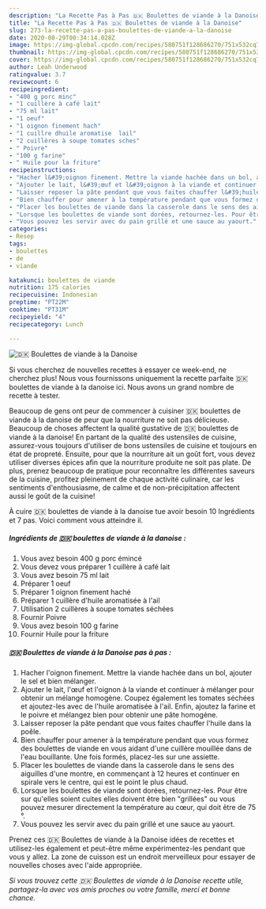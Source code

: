 ```yaml
---
description: "La Recette Pas à Pas 🇩🇰 Boulettes de viande à la Danoise"
title: "La Recette Pas à Pas 🇩🇰 Boulettes de viande à la Danoise"
slug: 273-la-recette-pas-a-pas-boulettes-de-viande-a-la-danoise
date: 2020-08-29T00:34:14.028Z
image: https://img-global.cpcdn.com/recipes/580751f128686270/751x532cq70/🇩🇰-boulettes-de-viande-a-la-danoise-photo-principale-de-la-recette.jpg
thumbnail: https://img-global.cpcdn.com/recipes/580751f128686270/751x532cq70/🇩🇰-boulettes-de-viande-a-la-danoise-photo-principale-de-la-recette.jpg
cover: https://img-global.cpcdn.com/recipes/580751f128686270/751x532cq70/🇩🇰-boulettes-de-viande-a-la-danoise-photo-principale-de-la-recette.jpg
author: Leah Underwood
ratingvalue: 3.7
reviewcount: 6
recipeingredient:
- "400 g porc minc"
- "1 cuillère à café lait"
- "75 ml lait"
- "1 oeuf"
- "1 oignon finement hach"
- "1 cuillre dhuile aromatise  lail"
- "2 cuillères à soupe tomates sches"
- " Poivre"
- "100 g farine"
- " Huile pour la friture"
recipeinstructions:
- "Hacher l&#39;oignon finement. Mettre la viande hachée dans un bol, ajouter le sel et bien mélanger."
- "Ajouter le lait, l&#39;œuf et l&#39;oignon à la viande et continuer à mélanger pour obtenir un mélange homogène. Coupez également les tomates séchées et ajoutez-les avec de l&#39;huile aromatisée à l&#39;ail. Enfin, ajoutez la farine et le poivre et mélangez bien pour obtenir une pâte homogène."
- "Laisser reposer la pâte pendant que vous faites chauffer l&#39;huile dans la poêle."
- "Bien chauffer pour amener à la température pendant que vous formez des boulettes de viande en vous aidant d&#39;une cuillère mouillée dans de l&#39;eau bouillante. Une fois formés, placez-les sur une assiette."
- "Placer les boulettes de viande dans la casserole dans le sens des aiguilles d&#39;une montre, en commençant à 12 heures et continuer en spirale vers le centre, qui est le point le plus chaud."
- "Lorsque les boulettes de viande sont dorées, retournez-les. Pour être sur qu&#39;elles soient cuites elles doivent être bien &#34;grillées&#34; ou vous pouvez mesurer directement la température au cœur, qui doit être de 75 °."
- "Vous pouvez les servir avec du pain grillé et une sauce au yaourt."
categories:
- Resep
tags:
- boulettes
- de
- viande

katakunci: boulettes de viande 
nutrition: 175 calories
recipecuisine: Indonesian
preptime: "PT22M"
cooktime: "PT31M"
recipeyield: "4"
recipecategory: Lunch

---
```



![🇩🇰 Boulettes de viande à la Danoise](https://img-global.cpcdn.com/recipes/580751f128686270/751x532cq70/🇩🇰-boulettes-de-viande-a-la-danoise-photo-principale-de-la-recette.jpg)

Si vous cherchez de nouvelles recettes à essayer ce week-end, ne cherchez plus! Nous vous fournissons uniquement la recette parfaite 🇩🇰 boulettes de viande à la danoise ici. Nous avons un grand nombre de recette à tester.

Beaucoup de gens ont peur de commencer à cuisiner 🇩🇰 boulettes de viande à la danoise de peur que la nourriture ne soit pas délicieuse. Beaucoup de choses affectent la qualité gustative de 🇩🇰 boulettes de viande à la danoise! En partant de la qualité des ustensiles de cuisine, assurez-vous toujours d'utiliser de bons ustensiles de cuisine et toujours en état de propreté. Ensuite, pour que la nourriture ait un goût fort, vous devez utiliser diverses épices afin que la nourriture produite ne soit pas plate. De plus, prenez beaucoup de pratique pour reconnaître les différentes saveurs de la cuisine, profitez pleinement de chaque activité culinaire, car les sentiments d'enthousiasme, de calme et de non-précipitation affectent aussi le goût de la cuisine!

<!--inarticleads1-->

À cuire 🇩🇰 boulettes de viande à la danoise tue avoir besoin 10 Ingrédients et 7 pas. Voici comment vous atteindre il.

##### Ingrédients de 🇩🇰 boulettes de viande à la danoise :

1. Vous avez besoin 400 g porc émincé
1. Vous devez vous préparer 1 cuillère à café lait
1. Vous avez besoin 75 ml lait
1. Préparer 1 oeuf
1. Préparer 1 oignon finement haché
1. Préparer 1 cuillère d&#39;huile aromatisée à l&#39;ail
1. Utilisation 2 cuillères à soupe tomates séchées
1. Fournir  Poivre
1. Vous avez besoin 100 g farine
1. Fournir  Huile pour la friture




<!--inarticleads2-->

##### 🇩🇰 Boulettes de viande à la Danoise pas à pas :

1. Hacher l&#39;oignon finement. Mettre la viande hachée dans un bol, ajouter le sel et bien mélanger.
1. Ajouter le lait, l&#39;œuf et l&#39;oignon à la viande et continuer à mélanger pour obtenir un mélange homogène. Coupez également les tomates séchées et ajoutez-les avec de l&#39;huile aromatisée à l&#39;ail. Enfin, ajoutez la farine et le poivre et mélangez bien pour obtenir une pâte homogène.
1. Laisser reposer la pâte pendant que vous faites chauffer l&#39;huile dans la poêle.
1. Bien chauffer pour amener à la température pendant que vous formez des boulettes de viande en vous aidant d&#39;une cuillère mouillée dans de l&#39;eau bouillante. Une fois formés, placez-les sur une assiette.
1. Placer les boulettes de viande dans la casserole dans le sens des aiguilles d&#39;une montre, en commençant à 12 heures et continuer en spirale vers le centre, qui est le point le plus chaud.
1. Lorsque les boulettes de viande sont dorées, retournez-les. Pour être sur qu&#39;elles soient cuites elles doivent être bien &#34;grillées&#34; ou vous pouvez mesurer directement la température au cœur, qui doit être de 75 °.
1. Vous pouvez les servir avec du pain grillé et une sauce au yaourt.




<!--inarticleads1-->

<p>
Prenez ces 🇩🇰 Boulettes de viande à la Danoise idées de recettes et utilisez-les également et peut-être même expérimentez-les pendant que vous y allez. La zone de cuisson est un endroit merveilleux pour essayer de nouvelles choses avec l'aide appropriée.
</p>

<p>
<i>Si vous trouvez cette 🇩🇰 Boulettes de viande à la Danoise recette utile, partagez-la avec vos amis proches ou votre famille, merci et bonne chance.</i>
</p>
